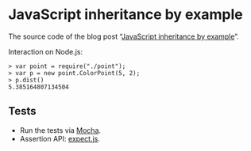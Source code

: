 JavaScript inheritance by example
=================================

The source code of the blog post “[JavaScript inheritance by example](http://www.2ality.com/2012/01/js-inheritance-by-example.html)”.

Interaction on Node.js:

    > var point = require("./point");
    > var p = new point.ColorPoint(5, 2);
    > p.dist()
    5.385164807134504

Tests
-----

- Run the tests via [Mocha](http://visionmedia.github.com/mocha/).
- Assertion API: [expect.js](https://github.com/LearnBoost/expect.js).
